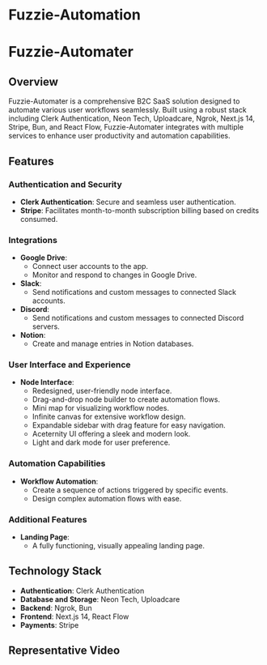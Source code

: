 # Fuzzie-Automation
# Fuzzie-Automater

## Overview

Fuzzie-Automater is a comprehensive B2C SaaS solution designed to automate various user workflows seamlessly. Built using a robust stack including Clerk Authentication, Neon Tech, Uploadcare, Ngrok, Next.js 14, Stripe, Bun, and React Flow, Fuzzie-Automater integrates with multiple services to enhance user productivity and automation capabilities.

## Features

### Authentication and Security
- **Clerk Authentication**: Secure and seamless user authentication.
- **Stripe**: Facilitates month-to-month subscription billing based on credits consumed.

### Integrations
- **Google Drive**: 
  - Connect user accounts to the app.
  - Monitor and respond to changes in Google Drive.
- **Slack**:
  - Send notifications and custom messages to connected Slack accounts.
- **Discord**:
  - Send notifications and custom messages to connected Discord servers.
- **Notion**:
  - Create and manage entries in Notion databases.

### User Interface and Experience
- **Node Interface**:
  - Redesigned, user-friendly node interface.
  - Drag-and-drop node builder to create automation flows.
  - Mini map for visualizing workflow nodes.
  - Infinite canvas for extensive workflow design.
  - Expandable sidebar with drag feature for easy navigation.
  - Aceternity UI offering a sleek and modern look.
  - Light and dark mode for user preference.

### Automation Capabilities
- **Workflow Automation**:
  - Create a sequence of actions triggered by specific events.
  - Design complex automation flows with ease.
  
### Additional Features
- **Landing Page**:
  - A fully functioning, visually appealing landing page.

## Technology Stack

- **Authentication**: Clerk Authentication
- **Database and Storage**: Neon Tech, Uploadcare
- **Backend**: Ngrok, Bun
- **Frontend**: Next.js 14, React Flow
- **Payments**: Stripe

## Representative Video
